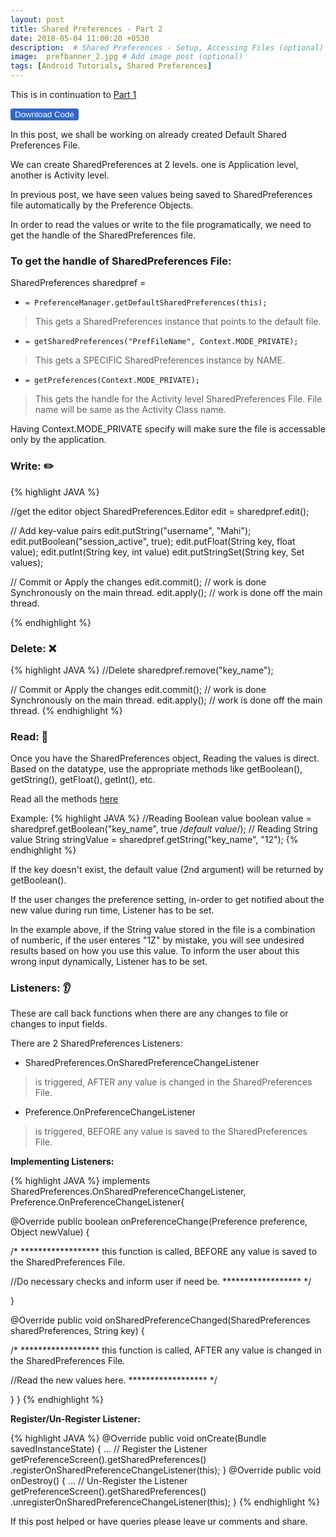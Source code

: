 ```yaml
---
layout: post
title: Shared Preferences - Part 2
date: 2018-05-04 11:00:20 +0530
description:  # Shared Preferences - Setup, Accessing Files (optional)
image:  prefbanner_2.jpg # Add image post (optional)
tags: [Android Tutorials, Shared Preferences]
---
```


This is in continuation to [Part 1][preferencebasic-1]

<form>
<input style="background:#3366cc; cursor: pointer; color: #fff; border-radius: 3px; border: 1px solid #3366cc;" class='c-btn' type="button" value="Download Code" onclick="window.open('https://github.com/sayaMahi/SharedPreferenceExample')" target="_blank" />
</form>

In this post, we shall be working on already created Default Shared Preferences File.

We can create SharedPreferences at 2 levels. one is Application level, another is Activity level.

In previous post, we have seen values being saved to SharedPreferences file automatically by the Preference Objects.

In order to read the values or write to the file programatically, we need to get the handle of the SharedPreferences file.


### To get the handle of SharedPreferences File:

SharedPreferences sharedpref = 

* `= PreferenceManager.getDefaultSharedPreferences(this);`

> This gets a SharedPreferences instance that points to the default file. 

* `= getSharedPreferences("PrefFileName", Context.MODE_PRIVATE);` 

> This gets a SPECIFIC SharedPreferences instance by NAME.

* `= getPreferences(Context.MODE_PRIVATE);`

> This gets the handle for the Activity level SharedPreferences File. File name will be same as the Activity Class name.

Having Context.MODE_PRIVATE specify will make sure the file is accessable only by the application.

### Write:  :pencil2:

{% highlight JAVA %}

//get the editor object
SharedPreferences.Editor edit = sharedpref.edit();

// Add key-value pairs 
edit.putString("username", "Mahi");
edit.putBoolean("session_active", true);
edit.putFloat(String key, float value);
edit.putInt(String key, int value)
edit.putStringSet(String key, Set<String> values);
 
// Commit or Apply the changes
edit.commit(); // work is done Synchronously on the main thread.
edit.apply();  // work is done off the main thread.

{% endhighlight %}


### Delete:  :x:

{% highlight JAVA %}
//Delete
sharedpref.remove("key_name");

// Commit or Apply the changes
edit.commit(); // work is done Synchronously on the main thread.
edit.apply();  // work is done off the main thread.
{% endhighlight %}


### Read:  :book:

Once you have the SharedPreferences object, Reading the values is direct. Based on the datatype, use the appropriate methods like getBoolean(), getString(), getFloat(), getInt(), etc. 

Read all the methods [here][SharedPreferences-3]

Example:
{% highlight JAVA %}
//Reading Boolean value
boolean value = sharedpref.getBoolean("key_name", true /*default value*/);
// Reading String value
String stringValue = sharedpref.getString("key_name", "12");
{% endhighlight %}

If the key doesn't exist, the default value (2nd argument) will be returned by getBoolean().

If the user changes the preference setting, in-order to get notified about the new value during run time, Listener has to be set.

In the example above, if the String value stored in the file is a combination of numberic, if the user enteres "1Z" by mistake, you will see undesired results based on how you use this value. To inform the user about this wrong input dynamically, Listener has to be set.

### Listeners:  :ear:

These are call back functions when there are any changes to file or changes to input fields.

There are 2 SharedPreferences Listeners:

* SharedPreferences.OnSharedPreferenceChangeListener

> is triggered, AFTER any value is changed in the SharedPreferences File.


* Preference.OnPreferenceChangeListener

> is triggered, BEFORE any value is saved to the SharedPreferences File.


**Implementing Listeners:** 

{% highlight JAVA %}
implements SharedPreferences.OnSharedPreferenceChangeListener, 
  Preference.OnPreferenceChangeListener{

 @Override
 public boolean onPreferenceChange(Preference preference, Object newValue) {

 /* ******************
 this function is called, BEFORE any value is saved to the SharedPreferences File.

 //Do necessary checks and inform user if need be.
 ****************** */

 }

@Override
 public void onSharedPreferenceChanged(SharedPreferences sharedPreferences, String key) {

 /* ******************
 this function is called, AFTER any value is changed in the SharedPreferences File.

 //Read the new values here.
 ****************** */

 }
}
{% endhighlight %}

**Register/Un-Register Listener:**

{% highlight JAVA %}
    @Override
    public void onCreate(Bundle savedInstanceState) {
        ...
        // Register the Listener
        getPreferenceScreen().getSharedPreferences()
                .registerOnSharedPreferenceChangeListener(this);
    }
    @Override
    public void onDestroy() {
        ...
        // Un-Register the Listener
        getPreferenceScreen().getSharedPreferences()
        .unregisterOnSharedPreferenceChangeListener(this);
    }
{% endhighlight %}


If this post helped or have queries please leave ur comments and share.

[preferencebasic-1]: https://www.androidcitizen.com/shared-preferences-part-1/
[SharedPreferences-3]: https://developer.android.com/reference/android/content/SharedPreferences
[SharedPreferences-Code]: https://github.com/sayaMahi/SharedPreferenceExample
